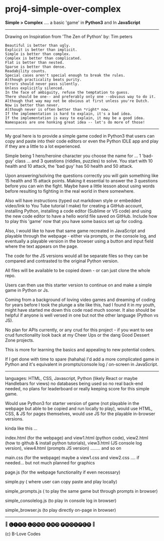 # proj4-simple-over-complex


__Simple > Complex__ .... a basic 'game' in __Python3__ and In __JavaScript__

******
Drawing on Inspiration from 'The Zen of Python' by: Tim peters
```
Beautiful is better than ugly.
Explicit is better than implicit.
Simple is better than complex.
Complex is better than complicated.
Flat is better than nested.
Sparse is better than dense.
Readability counts.
Special cases aren't special enough to break the rules.
Although practicality beats purity.
Errors should never pass silently.
Unless explicitly silenced.
In the face of ambiguity, refuse the temptation to guess.
There should be one-- and preferably only one --obvious way to do it.
Although that way may not be obvious at first unless you're Dutch.
Now is better than never.
Although never is often better than *right* now.
If the implementation is hard to explain, it's a bad idea.
If the implementation is easy to explain, it may be a good idea.
Namespaces are one honking great idea -- let's do more of those!
```
******
My goal here is to provide a simple game coded in Python3 that users can copy and paste into their code editors or even the Python IDLE app and play if they are a little to a lot experienced.

Simple being 1 hero/heroine character you choose the name for ... 1 'bad-guy' class ... and 3 questions (riddles, puzzles) to solve. You start with 10 health and 10 attack, the 'bad guy' has 50 health and 50 attack.

Upon answering/solving the questions correctly you will gain something like 15 health and 15 attack points. Making it essential to answer the 3 questions before you can win the fight. Maybe have a little lesson about using words before resulting to fighting in the real world in there somewhere.

Also will have instructions (typed out markdown style or embedded video/link to You Tube tutorial I make) for creating a GitHub account, installing Python, installing a code editor (Sublime or VS code) and using the new code editor to have a hello world file saved on GitHub. Include how to play this 'game' now that you have some basics set up for coding.

Also, I would like to have that same game recreated in JavaScript and playable through the webpage - either via prompts, or the console log, and eventually a playable version in the browser using a button and input field where the text appears on the page.

The code for the JS versions would all be separate files so they can be compared and contrasted to the original Python version.

All files will be available to be copied down - or can just clone the whole repo.

Users can then use this starter version to continue on and make a simple game in Python or Js.

Coming from a background of loving video games and dreaming of coding for years before I took the plunge a site like this, had I found it in my youth, might have started me down this code road much sooner. It also should be helpful if anyone is well versed in one but not the other language (Python vs JS).

No plan for APIs currently, or any crud for this project - if you want to see crud functionality look back at my Cheer Ups or the dang Good Dessert Zone projects.

This is more for learning the basics and appealing to new potential coders.

If I get done with time to spare (hahaha) I'd add a more complicated game in Python and it's equivalent in prompts/console log / on-screen in JavaScript.

******

languages: HTML, CSS, Javascript, Python (likely React or maybe Handlebars for views) no databases being used so no real back-end needed, no plans for leaderboard or really keeping score for this simple game. 

Would use Python3 for starter version of game (not playable in the webpage but able to be copied and run locally to play), would use HTML, CSS, & JS for pages themselves, would use JS for the playable in-browser versions. 

kinda like this ...

index.html (for the webpage) and view1.html (python code), view2.html (how to github & install python tutorials), view3.html (JS console log version), view4.html (prompts JS version) ........ and so on

main.css (for the webpage) maybe a view1.css and view2.css .... if needed... but not much planned for graphics 

page.js (for the webpage functionality if even necessary)

simple.py ( where user can copy paste and play locally)

simple_prompts.js ( to play the same game but through prompts in browser)

simple_consolelog.js (to play in console log in browser)

simple_browser.js (to play directly on-page in browser)




*****
🖖 🅛🅘🅥🅔 🅛🅞🅝🅖 🅐🅝🅓 🅟🅡🅞🅢🅟🅔🅡 🖖

(c) B-Love Codes
